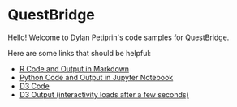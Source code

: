 # QuestBridge

Hello! Welcome to Dylan Petiprin's code samples for QuestBridge. 

Here are some links that should be helpful:
* [R Code and Output in Markdown](https://github.com/dylanbpetiprin/Questbridge_Samples/blob/main/R_files/scotus_project/scotus.md)
* [Python Code and Output in Jupyter Notebook](https://github.com/dylanbpetiprin/Questbridge_Samples/blob/main/Python_files/college_comp_project.ipynb)
* [D3 Code](https://github.com/dylanbpetiprin/Questbridge_Samples/blob/main/D3_files/index.html)
* [D3 Output (interactivity loads after a few seconds)](https://dylanbpetiprin.github.io/data_viz_hw4/)
